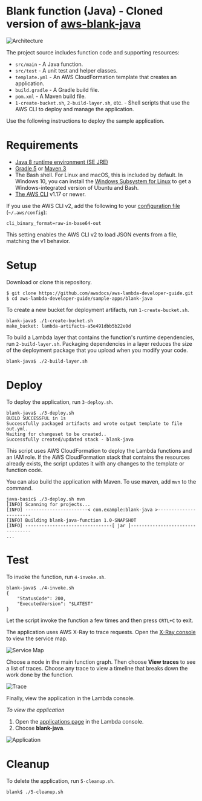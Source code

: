 # Blank function (Java) - Cloned version of [aws-blank-java](https://github.com/awsdocs/aws-lambda-developer-guide/tree/master/sample-apps/blank-java)

![Architecture](/sample-apps/blank-java/images/sample-blank-java.png)

The project source includes function code and supporting resources:

- `src/main` - A Java function.
- `src/test` - A unit test and helper classes.
- `template.yml` - An AWS CloudFormation template that creates an application.
- `build.gradle` - A Gradle build file.
- `pom.xml` - A Maven build file.
- `1-create-bucket.sh`, `2-build-layer.sh`, etc. - Shell scripts that use the AWS CLI to deploy and manage the application.

Use the following instructions to deploy the sample application.

# Requirements
- [Java 8 runtime environment (SE JRE)](https://www.oracle.com/java/technologies/javase-downloads.html)
- [Gradle 5](https://gradle.org/releases/) or [Maven 3](https://maven.apache.org/docs/history.html)
- The Bash shell. For Linux and macOS, this is included by default. In Windows 10, you can install the [Windows Subsystem for Linux](https://docs.microsoft.com/en-us/windows/wsl/install-win10) to get a Windows-integrated version of Ubuntu and Bash.
- [The AWS CLI](https://docs.aws.amazon.com/cli/latest/userguide/cli-chap-install.html) v1.17 or newer.

If you use the AWS CLI v2, add the following to your [configuration file](https://docs.aws.amazon.com/cli/latest/userguide/cli-configure-files.html) (`~/.aws/config`):

```
cli_binary_format=raw-in-base64-out
```

This setting enables the AWS CLI v2 to load JSON events from a file, matching the v1 behavior.

# Setup
Download or clone this repository.

    $ git clone https://github.com/awsdocs/aws-lambda-developer-guide.git
    $ cd aws-lambda-developer-guide/sample-apps/blank-java

To create a new bucket for deployment artifacts, run `1-create-bucket.sh`.

    blank-java$ ./1-create-bucket.sh
    make_bucket: lambda-artifacts-a5e491dbb5b22e0d

To build a Lambda layer that contains the function's runtime dependencies, run `2-build-layer.sh`. Packaging dependencies in a layer reduces the size of the deployment package that you upload when you modify your code.

    blank-java$ ./2-build-layer.sh

# Deploy

To deploy the application, run `3-deploy.sh`.

    blank-java$ ./3-deploy.sh
    BUILD SUCCESSFUL in 1s
    Successfully packaged artifacts and wrote output template to file out.yml.
    Waiting for changeset to be created..
    Successfully created/updated stack - blank-java

This script uses AWS CloudFormation to deploy the Lambda functions and an IAM role. If the AWS CloudFormation stack that contains the resources already exists, the script updates it with any changes to the template or function code.

You can also build the application with Maven. To use maven, add `mvn` to the command.

    java-basic$ ./3-deploy.sh mvn
    [INFO] Scanning for projects...
    [INFO] -----------------------< com.example:blank-java >-----------------------
    [INFO] Building blank-java-function 1.0-SNAPSHOT
    [INFO] --------------------------------[ jar ]---------------------------------
    ...

# Test
To invoke the function, run `4-invoke.sh`.

    blank-java$ ./4-invoke.sh
    {
        "StatusCode": 200,
        "ExecutedVersion": "$LATEST"
    }

Let the script invoke the function a few times and then press `CRTL+C` to exit.

The application uses AWS X-Ray to trace requests. Open the [X-Ray console](https://console.aws.amazon.com/xray/home#/service-map) to view the service map.

![Service Map](/sample-apps/blank-java/images/blank-java-servicemap.png)

Choose a node in the main function graph. Then choose **View traces** to see a list of traces. Choose any trace to view a timeline that breaks down the work done by the function.

![Trace](/sample-apps/blank-java/images/blank-java-trace.png)

Finally, view the application in the Lambda console.

*To view the application*
1. Open the [applications page](https://console.aws.amazon.com/lambda/home#/applications) in the Lambda console.
2. Choose **blank-java**.

  ![Application](/sample-apps/blank-java/images/blank-java-application.png)

# Cleanup
To delete the application, run `5-cleanup.sh`.

    blank$ ./5-cleanup.sh
